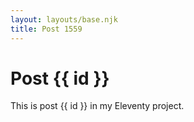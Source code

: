 ```yaml
---
layout: layouts/base.njk
title: Post 1559
---
```


# Post {{ id }}

This is post {{ id }} in my Eleventy project.
